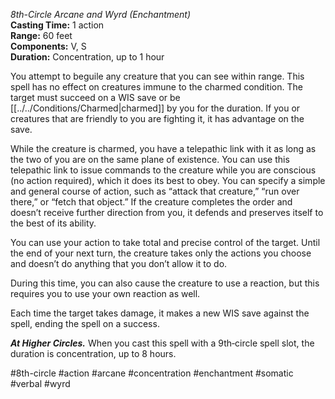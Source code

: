 *8th-Circle Arcane and Wyrd (Enchantment)*    
**Casting Time:** 1 action    
**Range:** 60 feet  
**Components:** V, S  
**Duration:** Concentration, up to 1 hour

You attempt to beguile any creature that you can see within range. This spell has no effect on creatures immune to the charmed condition. The target must succeed on a WIS save or be [[../../Conditions/Charmed|charmed]] by you for the duration. If you or creatures that are friendly to you are fighting it, it has advantage on the save.

While the creature is charmed, you have a telepathic link with it as long as the two of you are on the same plane of existence. You can use this telepathic link to issue commands to the creature while you are conscious (no action required), which it does its best to obey. You can specify a simple and general course of action, such as “attack that creature,” “run over there,” or “fetch that object.” If the creature completes the order and doesn’t receive further direction from you, it defends and preserves itself to the best of its ability.

You can use your action to take total and precise control of the target. Until the end of your next turn, the creature takes only the actions you choose and doesn’t do anything that you don’t allow it to do.

During this time, you can also cause the creature to use a reaction, but this requires you to use your own reaction as well.

Each time the target takes damage, it makes a new WIS save against the spell, ending the spell on a success.

***At Higher Circles.*** When you cast this spell with a 9th‑circle spell slot, the duration is concentration, up to 8 hours.

#8th-circle #action #arcane #concentration #enchantment #somatic #verbal #wyrd
